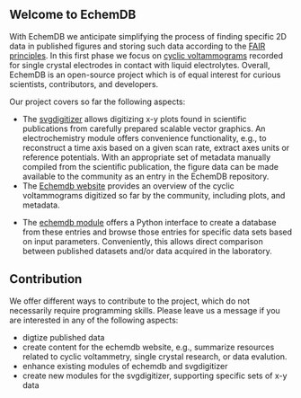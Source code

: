 ## Welcome to EchemDB

With EchemDB we anticipate simplifying the process of finding specific 2D data in published figures and storing such data according to the [FAIR principles](https://www.go-fair.org/fair-principles/). In this first phase we focus on [cyclic voltammograms](https://en.wikipedia.org/wiki/Cyclic_voltammetry) recorded for single crystal electrodes in contact with liquid electrolytes. Overall, EchemDB is an open-source project which is of equal interest for curious scientists, contributors, and developers. 

Our project covers so far the following aspects:
* The [svgdigitizer](https://echemdb.github.io/svgdigitizer) allows digitizing x-y plots found in scientific publications from carefully prepared scalable vector graphics. An electrochemistry module offers convenience functionality, e.g., to reconstruct a time axis based on a given scan rate, extract axes units or reference potentials. With an appropriate set of metadata manually compiled from the scientific publication, the figure data can be made available to the community as an entry in the EchemDB repository.
* The [Echemdb website](https://echemdb.github.io/website) provides an overview of the cyclic voltammograms digitized so far by the community, including plots, and metadata.
<!-- TODO: Change echemdb module link to docu. See #1-->
* The [echemdb module](https://github.com/echemdb/website/) offers a Python interface to create a database from these entries and browse those entries for specific data sets based on input parameters. Conveniently, this allows direct comparison between published datasets and/or data acquired in the laboratory.

## Contribution

We offer different ways to contribute to the project, which do not necessarily require programming skills. Please leave us a message if you are interested in any of the following aspects:
* digtize published data
* create content for the echemdb website, e.g., summarize resources related to cyclic voltammetry, single crystal research, or data evalution.
* enhance existing modules of echemdb and svgdigitizer
* create new modules for the svgdigitizer, supporting specific sets of x-y data 


<!--

**Here are some ideas to get you started:**

🙋‍♀️ A short introduction - what is your organization all about?
🌈 Contribution guidelines - how can the community get involved?
👩‍💻 Useful resources - where can the community find your docs? Is there anything else the community should know?
🍿 Fun facts - what does your team eat for breakfast?
🧙 Remember, you can do mighty things with the power of [Markdown](https://docs.github.com/github/writing-on-github/getting-started-with-writing-and-formatting-on-github/basic-writing-and-formatting-syntax)
-->
